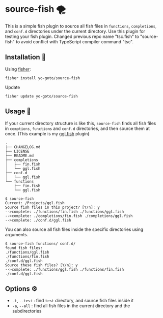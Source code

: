 # source-fish 🌪
This is a simple fish plugin to source all fish files in `functions`, `completions`, and `conf.d` directories under the current directory. Use this plugin for testing your fish plugin. Changed previous repo name "tsc.fish" to "source-fish" to avoid conflict with TypeScript compiler command "tsc".

## Installation 🎣

Using [fisher](https://github.com/jorgebucaran/fisher):

```console
fisher install yo-goto/source-fish
```

Update

```console
fisher update yo-goto/source-fish
```

## Usage 🔦

If your current directory structure is like this, `source-fish` finds all fish files in `comptions`, `functions` and `conf.d` directories, and then source them at once. (This example is my [ggl.fish](https://github.com/yo-goto/ggl.fish) plugin)

```console
.
├── CHANGELOG.md
├── LICENSE
├── README.md
├── completions
│   ├── fin.fish
│   └── ggl.fish
├── conf.d
│   └── ggl.fish
└── functions
    ├── fin.fish
    └── ggl.fish
```

```console
$ source-fish
Current: /Projects/ggl.fish
Source fish files in this project? [Y/n]: y
-->complete: ./functions/fin.fish ./functions/ggl.fish
-->complete: ./completions/fin.fish ./completions/ggl.fish
-->complete: ./conf.d/ggl.fish
```

You can also source all fish files inside the specific directories using arguments.

```console
$ source-fish functions/ conf.d/
found fish files:
./functions/ggl.fish
./functions/fin.fish
./conf.d/ggl.fish
Source these fish files? [Y/n]: y
-->complete: ./functions/ggl.fish ./functions/fin.fish ./conf.d/ggl.fish
```

## Options ⚙️

- `-t`, `--test` : find `test` directory, and source fish files inside it
- `-a`, `--all` : find all fish files in the current directory and the subdirectories